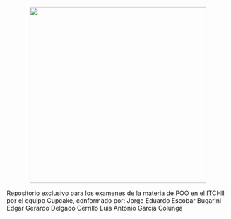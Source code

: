 <p align="center"><img src="https://1000marcas.net/wp-content/uploads/2020/11/Java-logo.png" width="400"/></p>
Repositorio exclusivo para los examenes de la materia de POO en el ITCHII por el equipo Cupcake, conformado por:
Jorge Eduardo Escobar Bugarini
Edgar Gerardo Delgado Cerrillo
Luis Antonio García Colunga
